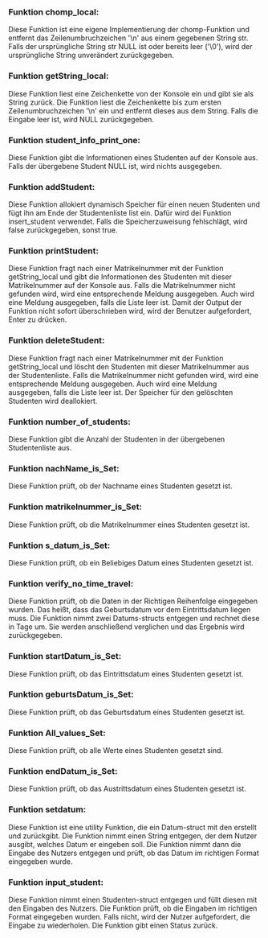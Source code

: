 ### Funktion chomp_local:
Diese Funktion ist eine eigene Implementierung der chomp-Funktion und entfernt das Zeilenumbruchzeichen '\n' aus einem gegebenen String str. Falls der ursprüngliche String str NULL ist oder bereits leer ('\0'), wird der ursprüngliche String unverändert zurückgegeben.

### Funktion getString_local:
Diese Funktion liest eine Zeichenkette von der Konsole ein und gibt sie als String zurück. Die Funktion liest die Zeichenkette bis zum ersten Zeilenumbruchzeichen '\n' ein und entfernt dieses aus dem String. Falls die Eingabe leer ist, wird NULL zurückgegeben.

### Funktion student_info_print_one:
Diese Funktion gibt die Informationen eines Studenten auf der Konsole aus. Falls der übergebene Student NULL ist, wird nichts ausgegeben.

### Funktion addStudent:
Diese Funktion allokiert dynamisch Speicher für einen neuen Studenten und fügt ihn am Ende der Studentenliste list ein. Dafür wird dei Funktion insert_student verwendet. Falls die Speicherzuweisung fehlschlägt, wird false zurückgegeben, sonst true.

### Funktion printStudent:
Diese Funktion fragt nach einer Matrikelnummer mit der Funktion getString_local und gibt die Informationen des Studenten mit dieser Matrikelnummer auf der Konsole aus. Falls die Matrikelnummer nicht gefunden wird, wird eine entsprechende Meldung ausgegeben. Auch wird eine Meldung ausgegeben, falls die Liste leer ist.
Damit der Output der Funktion nicht sofort überschrieben wird, wird der Benutzer aufgefordert, Enter zu drücken.

### Funktion deleteStudent:
Diese Funktion fragt nach einer Matrikelnummer mit der Funktion getString_local und löscht den Studenten mit dieser Matrikelnummer aus der Studentenliste. Falls die Matrikelnummer nicht gefunden wird, wird eine entsprechende Meldung ausgegeben. Auch wird eine Meldung ausgegeben, falls die Liste leer ist. Der Speicher für den gelöschten Studenten wird deallokiert.

### Funktion number_of_students:
Diese Funktion gibt die Anzahl der Studenten in der übergebenen Studentenliste aus. 

### Funktion nachName_is_Set:
Diese Funktion prüft, ob der Nachname eines Studenten gesetzt ist. 

### Funktion matrikelnummer_is_Set:
Diese Funktion prüft, ob die Matrikelnummer eines Studenten gesetzt ist.


### Funktion s_datum_is_Set:
Diese Funktion prüft, ob ein Beliebiges Datum eines Studenten gesetzt ist.

### Funktion verify_no_time_travel:
Diese Funktion prüft, ob die Daten in der Richtigen Reihenfolge eingegeben wurden. Das heißt, dass das Geburtsdatum vor dem Eintrittsdatum liegen muss. Die Funktion nimmt zwei Datums-structs entgegen und rechnet diese in Tage um. Sie werden anschließend verglichen und das Ergebnis wird zurückgegeben.

### Funktion startDatum_is_Set:
Diese Funktion prüft, ob das Eintrittsdatum eines Studenten gesetzt ist.

### Funktion geburtsDatum_is_Set:
Diese Funktion prüft, ob das Geburtsdatum eines Studenten gesetzt ist.

### Funktion All_values_Set:
Diese Funktion prüft, ob alle Werte eines Studenten gesetzt sind.

### Funktion endDatum_is_Set:
Diese Funktion prüft, ob das Austrittsdatum eines Studenten gesetzt ist.

### Funktion setdatum:
Diese Funktion ist eine utility Funktion, die ein Datum-struct mit den erstellt und zurückgibt. Die Funktion nimmt einen String entgegen, der dem Nutzer ausgibt, welches Datum er eingeben soll. Die Funktion nimmt dann die Eingabe des Nutzers entgegen und prüft, ob das Datum im richtigen Format eingegeben wurde. 

### Funktion input_student:

Diese Funktion nimmt einen Studenten-struct entgegen und füllt diesen mit den Eingaben des Nutzers. Die Funktion prüft, ob die Eingaben im richtigen Format eingegeben wurden. Falls nicht, wird der Nutzer aufgefordert, die Eingabe zu wiederholen. Die Funktion gibt einen Status zurück.
